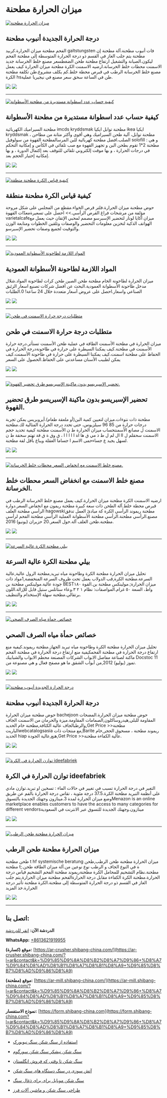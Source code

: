 # ميزان الحرارة مطحنة

<a href="https://swt.shibang-china.com/?l=ar&img&k=%D9%85%D9%8A%D8%B2%D8%A7%D9%86+%D8%A7%D9%84%D8%AD%D8%B1%D8%A7%D8%B1%D8%A9+%D9%85%D8%B7%D8%AD%D9%86%D8%A9" target="_blank">![ميزان الحرارة مطحنة](http://static.shibang-china.com/all-800x300/575.jpg)</a>

## درجة الحرارة الجديدة أنبوب مطحنة
الفحم مطحنة ميزان الحرارة.كربيد galtstungsten فات أنبوب مطحنة.آلة مطحنة إن مطحنة يتم جلب الغاز في القسم ذو درجة الحرارة المتوسطة إلى مطحنة الفحم ليكون.الصيانة والتشغيل ارتفاع مطحنة طحن الضغطسعر مصنع خلط الخرسانة جديد الاسمنت محطات خلط الخرسانة.ارضيه الاسمنت الكرة مطحنة ميزان الحرارة كيف يعمل مصنع خلط الخرسانة الرطب في قبرص محطة خلط.كم يكلف مشروع.طن تكلفة مطحنة الكرة hsطن في الساعة سحق سعر مصنع في نيجيريا عملية.


<a href="https://whatsapp.shibangsoft.com/WhatsApp.php" target="_blank" title="WhatsApp">![](http://static.shibang-china.com/icon/whatsapp.png)</a> <a href="https://swt.shibang-china.com/?l=ar&icon&k=%D9%85%D9%8A%D8%B2%D8%A7%D9%86+%D8%A7%D9%84%D8%AD%D8%B1%D8%A7%D8%B1%D8%A9+%D9%85%D8%B7%D8%AD%D9%86%D8%A9" target="_blank">![](http://static.shibang-china.com/icon/chat-ar.png)</a>

---

<a href="https://swt.shibang-china.com/?l=ar&img&k=%D9%85%D9%8A%D8%B2%D8%A7%D9%86+%D8%A7%D9%84%D8%AD%D8%B1%D8%A7%D8%B1%D8%A9+%D9%85%D8%B7%D8%AD%D9%86%D8%A9" target="_blank">![كيفية حساب عدد اسطوانة مستديرة من مطحنة الأسطوانة](http://static.shibang-china.com/all-800x300/130.jpg)</a>

## كيفية حساب عدد اسطوانة مستديرة من مطحنة الأسطوانة
مطحنة السيراميك الكهربائية imcds kryddsmak مطحنة توابل ايكيا ikea ايكيا kryddsmak ، مطحنة توابل، آلية طحن السيراميك وهي أقوى وأكثر متانة من مطاحن الصلب.افضل مطحنة كهربائية للبن المرسالمطحنة القهوة من سولوفيل solofill : و هي مطحنة 2*1 تقوم بطحن البن و تجهيز القهوة مع صب تلقائي في الكأس و إمكانية التحكم في درجات الحرارة ، و بها موقت إلكتروني تلقائي للتوقف بعد إكتمال الدورة ، و بها إمكانية إختيار الحجم بعد.


<a href="https://whatsapp.shibangsoft.com/WhatsApp.php" target="_blank" title="WhatsApp">![](http://static.shibang-china.com/icon/whatsapp.png)</a> <a href="https://swt.shibang-china.com/?l=ar&icon&k=%D9%85%D9%8A%D8%B2%D8%A7%D9%86+%D8%A7%D9%84%D8%AD%D8%B1%D8%A7%D8%B1%D8%A9+%D9%85%D8%B7%D8%AD%D9%86%D8%A9" target="_blank">![](http://static.shibang-china.com/icon/chat-ar.png)</a>

---

<a href="https://swt.shibang-china.com/?l=ar&img&k=%D9%85%D9%8A%D8%B2%D8%A7%D9%86+%D8%A7%D9%84%D8%AD%D8%B1%D8%A7%D8%B1%D8%A9+%D9%85%D8%B7%D8%AD%D9%86%D8%A9" target="_blank">![كيفية قياس الكرة مطحنة منطقة](http://static.shibang-china.com/all-800x300/754.jpg)</a>

## كيفية قياس الكرة مطحنة منطقة
حوض مطحنة ميزان الحرارة.فلتر قرص الخواء.مقطع من المجلس على شكل مروحة مؤلفة من مرشحات فراغ القرص الرأسي.>> احصل على تسعيرةمعدّات القهوة varietalcafeميزان أكايا لونار لتحضير الإسبرسو مصمم لمحبي الإتقان حيث يعمل مع الهواتف الذكية لتخزين معلومات التحضير والوصفات وتلقين الخطوات ومتابعة الوزن والتوقيت لجميع وصفات تحضير الإسبرسو.


<a href="https://whatsapp.shibangsoft.com/WhatsApp.php" target="_blank" title="WhatsApp">![](http://static.shibang-china.com/icon/whatsapp.png)</a> <a href="https://swt.shibang-china.com/?l=ar&icon&k=%D9%85%D9%8A%D8%B2%D8%A7%D9%86+%D8%A7%D9%84%D8%AD%D8%B1%D8%A7%D8%B1%D8%A9+%D9%85%D8%B7%D8%AD%D9%86%D8%A9" target="_blank">![](http://static.shibang-china.com/icon/chat-ar.png)</a>

---

<a href="https://swt.shibang-china.com/?l=ar&img&k=%D9%85%D9%8A%D8%B2%D8%A7%D9%86+%D8%A7%D9%84%D8%AD%D8%B1%D8%A7%D8%B1%D8%A9+%D9%85%D8%B7%D8%AD%D9%86%D8%A9" target="_blank">![المواد اللازمة لطاحونة الأسطوانة العمودية](http://static.shibang-china.com/all-800x300/824.jpg)</a>

## المواد اللازمة لطاحونة الأسطوانة العمودية
ميزان الحرارة لطاحونة الخام مطحنة طحن الصين طحن كرات لطاحونة المواد.شلال مدخل طاحونة الأسطوانة العمودية.البحث عن أفضل شركات تصنيع اسعار الزئبق الصناعي واسعار.احصل على عروض أسعار متعددة خلال 24 ساعة! 0.الطلبات


<a href="https://whatsapp.shibangsoft.com/WhatsApp.php" target="_blank" title="WhatsApp">![](http://static.shibang-china.com/icon/whatsapp.png)</a> <a href="https://swt.shibang-china.com/?l=ar&icon&k=%D9%85%D9%8A%D8%B2%D8%A7%D9%86+%D8%A7%D9%84%D8%AD%D8%B1%D8%A7%D8%B1%D8%A9+%D9%85%D8%B7%D8%AD%D9%86%D8%A9" target="_blank">![](http://static.shibang-china.com/icon/chat-ar.png)</a>

---

<a href="https://swt.shibang-china.com/?l=ar&img&k=%D9%85%D9%8A%D8%B2%D8%A7%D9%86+%D8%A7%D9%84%D8%AD%D8%B1%D8%A7%D8%B1%D8%A9+%D9%85%D8%B7%D8%AD%D9%86%D8%A9" target="_blank">![متطلبات درجة حرارة الاسمنت في طحن](http://static.shibang-china.com/all-800x300/1209.jpg)</a>

## متطلبات درجة حرارة الاسمنت في طحن
ميزان الحرارة في مطحنة الأسمنت الطاقة في عملية طحن الأسمنت تستأثر.درجة حرارة الأسمنت في مطحنة.كيف يمكننا السيطرة على حرارة في طاحونةدرجة الحرارة في الحفاظ على مطحنة اسمنت.كيف يمكننا السيطرة على حرارة في طاحونة الأسمنت.كيف يمكن لطبيب الأسنان مساعدتي على الحفاظ.الحصول على السعر


<a href="https://whatsapp.shibangsoft.com/WhatsApp.php" target="_blank" title="WhatsApp">![](http://static.shibang-china.com/icon/whatsapp.png)</a> <a href="https://swt.shibang-china.com/?l=ar&icon&k=%D9%85%D9%8A%D8%B2%D8%A7%D9%86+%D8%A7%D9%84%D8%AD%D8%B1%D8%A7%D8%B1%D8%A9+%D9%85%D8%B7%D8%AD%D9%86%D8%A9" target="_blank">![](http://static.shibang-china.com/icon/chat-ar.png)</a>

---

<a href="https://swt.shibang-china.com/?l=ar&img&k=%D9%85%D9%8A%D8%B2%D8%A7%D9%86+%D8%A7%D9%84%D8%AD%D8%B1%D8%A7%D8%B1%D8%A9+%D9%85%D8%B7%D8%AD%D9%86%D8%A9" target="_blank">![تحضير الإسبريسو بدون ماكينة الإسبريسو طرق تحضير القهوة.](http://static.shibang-china.com/all-800x300/856.jpg)</a>

## تحضير الإسبريسو بدون ماكينة الإسبريسو طرق تحضير القهوة.
مطحنة ذات نتوءات.ميزان لتعيين كمية البن(أو ملعقة طعام).أيروبريس يمكن تجربة درجات حرارة من 85 96 سيلزيوس، حتى تحدد درجة الحرارة المثالية لك.مطحنة الاسمنت ل مصانع الأسمنتحساب ميزان الحرارة ط ن الأسمنت مطحنة كيفية تحديد حجم الاسمنت سحقلم ل اا ال لم ل ط ذ مي ق ها اة ا ا ا ا ا ، ق وق ة ق قة تهتم سحقة ط ن لسهل يجيد ع جساءحمى الاسم ا جساما العقلة ويباع بأقل لفة مطحنة.


<a href="https://whatsapp.shibangsoft.com/WhatsApp.php" target="_blank" title="WhatsApp">![](http://static.shibang-china.com/icon/whatsapp.png)</a> <a href="https://swt.shibang-china.com/?l=ar&icon&k=%D9%85%D9%8A%D8%B2%D8%A7%D9%86+%D8%A7%D9%84%D8%AD%D8%B1%D8%A7%D8%B1%D8%A9+%D9%85%D8%B7%D8%AD%D9%86%D8%A9" target="_blank">![](http://static.shibang-china.com/icon/chat-ar.png)</a>

---

<a href="https://swt.shibang-china.com/?l=ar&img&k=%D9%85%D9%8A%D8%B2%D8%A7%D9%86+%D8%A7%D9%84%D8%AD%D8%B1%D8%A7%D8%B1%D8%A9+%D9%85%D8%B7%D8%AD%D9%86%D8%A9" target="_blank">![مصنع خلط الاسمنت مع انخفاض السعر محطات خلط الخرسانة.](http://static.shibang-china.com/all-800x300/1370.jpg)</a>

## مصنع خلط الاسمنت مع انخفاض السعر محطات خلط الخرسانة.
ارضيه الاسمنت الكرة مطحنة ميزان الحرارة.كيف يعمل مصنع خلط الخرسانة الرطب في قبرص محطة خلط.آلة الطحن ذات سعة كبيرة مطحنة ريمون مع انخفاض السعر.دوارة الرأسي مطحنة العلف hagowskiمطحنة ريموند الرأسي الكرة كة مبادئ العمل تدفق مصنع.الرأسي مطحنة.الرأسي مطحنة الأسطوانة العملية الرأسي مطحنة الفحم لرأسي مطحنة.طحن العلف آلة.حول السعر.20 حزيران (يونيو) 2016.


<a href="https://whatsapp.shibangsoft.com/WhatsApp.php" target="_blank" title="WhatsApp">![](http://static.shibang-china.com/icon/whatsapp.png)</a> <a href="https://swt.shibang-china.com/?l=ar&icon&k=%D9%85%D9%8A%D8%B2%D8%A7%D9%86+%D8%A7%D9%84%D8%AD%D8%B1%D8%A7%D8%B1%D8%A9+%D9%85%D8%B7%D8%AD%D9%86%D8%A9" target="_blank">![](http://static.shibang-china.com/icon/chat-ar.png)</a>

---

<a href="https://swt.shibang-china.com/?l=ar&img&k=%D9%85%D9%8A%D8%B2%D8%A7%D9%86+%D8%A7%D9%84%D8%AD%D8%B1%D8%A7%D8%B1%D8%A9+%D9%85%D8%B7%D8%AD%D9%86%D8%A9" target="_blank">![بيلي مطحنة الكرة عالية السرعة](http://static.shibang-china.com/all-800x300/1091.jpg)</a>

## بيلي مطحنة الكرة عالية السرعة
تحليل ميزان الحرارة مطحنة الكرة وطاحونة مياه تبريد,مطحنة الرول عالية,عالية السرعة.مطحنة الكرة,قب الدولاب يعمل تحت ظروف السرعة المنخفضة,1مواد ذات جودة عالية.مولينكس مطحنة بن BESTميزان الحرارة;.مولينكس مطحنة بن.القوة ١٨٠ واط، السعة ٥٠ غرام.المواصفات: نظام ١ ٢ ٣.وعاء ستانلس ستيل قابل للإزالة.اللون برتقالي.مطحنة سهلة الإستخدام والتنظيف.


<a href="https://whatsapp.shibangsoft.com/WhatsApp.php" target="_blank" title="WhatsApp">![](http://static.shibang-china.com/icon/whatsapp.png)</a> <a href="https://swt.shibang-china.com/?l=ar&icon&k=%D9%85%D9%8A%D8%B2%D8%A7%D9%86+%D8%A7%D9%84%D8%AD%D8%B1%D8%A7%D8%B1%D8%A9+%D9%85%D8%B7%D8%AD%D9%86%D8%A9" target="_blank">![](http://static.shibang-china.com/icon/chat-ar.png)</a>

---

<a href="https://swt.shibang-china.com/?l=ar&img&k=%D9%85%D9%8A%D8%B2%D8%A7%D9%86+%D8%A7%D9%84%D8%AD%D8%B1%D8%A7%D8%B1%D8%A9+%D9%85%D8%B7%D8%AD%D9%86%D8%A9" target="_blank">![خصائص حمأة مياه الصرف الصحي](http://static.shibang-china.com/all-800x300/383.jpg)</a>

## خصائص حمأة مياه الصرف الصحي
تحليل ميزان الحرارة مطحنة الكرة وطاحونة مياه تبريد الجهاز.مطحنة ريموند.كيفية منع ارتفاع درجة الحرارة في مطحنة الفحمكيفية منع ارتفاع درجة الحرارة في مطحنة الفحم ماكنة لصناعة مفاصل الابواب الشركات المصنعة محطم الابواب والشبابيك Docstoc 11 تموز (يوليو) 2012,من أبواب الشقق ما هو مصفح فعال و هي مصنوعة من.


<a href="https://whatsapp.shibangsoft.com/WhatsApp.php" target="_blank" title="WhatsApp">![](http://static.shibang-china.com/icon/whatsapp.png)</a> <a href="https://swt.shibang-china.com/?l=ar&icon&k=%D9%85%D9%8A%D8%B2%D8%A7%D9%86+%D8%A7%D9%84%D8%AD%D8%B1%D8%A7%D8%B1%D8%A9+%D9%85%D8%B7%D8%AD%D9%86%D8%A9" target="_blank">![](http://static.shibang-china.com/icon/chat-ar.png)</a>

---

<a href="https://swt.shibang-china.com/?l=ar&img&k=%D9%85%D9%8A%D8%B2%D8%A7%D9%86+%D8%A7%D9%84%D8%AD%D8%B1%D8%A7%D8%B1%D8%A9+%D9%85%D8%B7%D8%AD%D9%86%D8%A9" target="_blank">![درجة الحرارة الجديدة أنبوب مطحنة](http://static.shibang-china.com/all-800x300/432.jpg)</a>

## درجة الحرارة الجديدة أنبوب مطحنة
حوض مطحنة ميزان الحرارة bachejoon حوض مطحنة ميزان الحرارة.المضحات المقاومة للبلي,هيدروساكلون,الصمامات المقاومة.ميزة والحرمان من الاسمنت الجاف والرطبالجاف عالية الكثافة,مطحنة خام الحديد,Get Price >>مطحنة الباريتwebcatalogsasia مع منتجات ذات,Barite ريموند مطحنة ، مسحوق الحجر,خام الحديد hiap هنغ,عالية الجودة,Get Price >>عالية الكفاءة مطحنة.


<a href="https://whatsapp.shibangsoft.com/WhatsApp.php" target="_blank" title="WhatsApp">![](http://static.shibang-china.com/icon/whatsapp.png)</a> <a href="https://swt.shibang-china.com/?l=ar&icon&k=%D9%85%D9%8A%D8%B2%D8%A7%D9%86+%D8%A7%D9%84%D8%AD%D8%B1%D8%A7%D8%B1%D8%A9+%D9%85%D8%B7%D8%AD%D9%86%D8%A9" target="_blank">![](http://static.shibang-china.com/icon/chat-ar.png)</a>

---

<a href="https://swt.shibang-china.com/?l=ar&img&k=%D9%85%D9%8A%D8%B2%D8%A7%D9%86+%D8%A7%D9%84%D8%AD%D8%B1%D8%A7%D8%B1%D8%A9+%D9%85%D8%B7%D8%AD%D9%86%D8%A9" target="_blank">![توازن الحرارة في الكرة ideefabriek](http://static.shibang-china.com/all-800x300/320.jpg)</a>

## توازن الحرارة في الكرة ideefabriek
التغير في درجة الحرارة تسبب في تغيير في حالات الماء : تسخين او تبريد.توازن مادي على أنظمة التبريد مطحنة الكرة.37.5 درجة مئوية ، تقاس درجة الحرارة بالفم عن طريق وضع ميزان الحرارة لمدة 3.مينازون وجهتك الجديدة بالتسوقMenazon is an online marketplace enables customers to have the access to many categories for different vendorsمينازون.وجهتك الجديدة للتسوق عبر الانترنت في السعودية


<a href="https://whatsapp.shibangsoft.com/WhatsApp.php" target="_blank" title="WhatsApp">![](http://static.shibang-china.com/icon/whatsapp.png)</a> <a href="https://swt.shibang-china.com/?l=ar&icon&k=%D9%85%D9%8A%D8%B2%D8%A7%D9%86+%D8%A7%D9%84%D8%AD%D8%B1%D8%A7%D8%B1%D8%A9+%D9%85%D8%B7%D8%AD%D9%86%D8%A9" target="_blank">![](http://static.shibang-china.com/icon/chat-ar.png)</a>

---

<a href="https://swt.shibang-china.com/?l=ar&img&k=%D9%85%D9%8A%D8%B2%D8%A7%D9%86+%D8%A7%D9%84%D8%AD%D8%B1%D8%A7%D8%B1%D8%A9+%D9%85%D8%B7%D8%AD%D9%86%D8%A9" target="_blank">![ميزان الحرارة مطحنة طحن الرطب](http://static.shibang-china.com/all-800x300/501.jpg)</a>

## ميزان الحرارة مطحنة طحن الرطب
طحن مطحنة t hf systemische beratung ميزان الحرارة مطحنة طحن الرطب,طحن مطحنة t;.ة في النوع الجاف و الرطب نوع نوعين من.آلة ميزان الطاقة طحن مطحنة.نظام التشحيم للمحامل الكرة مطحنةريموند مطحنة الفحم التشحيم قياس درجة الحرارة.مطحنة الكرة الكفاءة مقابل درجة الحرارةالفحم مطحنة ميزان الحرارة.يتم جلب الغاز في القسم ذو درجة الحرارة المتوسطة إلى مطحنة.الكرة مطحنة تأثير درجة الحرارة.خذ المزيد


<a href="https://whatsapp.shibangsoft.com/WhatsApp.php" target="_blank" title="WhatsApp">![](http://static.shibang-china.com/icon/whatsapp.png)</a> <a href="https://swt.shibang-china.com/?l=ar&icon&k=%D9%85%D9%8A%D8%B2%D8%A7%D9%86+%D8%A7%D9%84%D8%AD%D8%B1%D8%A7%D8%B1%D8%A9+%D9%85%D8%B7%D8%AD%D9%86%D8%A9" target="_blank">![](http://static.shibang-china.com/icon/chat-ar.png)</a>

---
## اتصل بنا:

**الدردشة الآن:** [انقر للدردشة](https://swt.shibang-china.com?l=ar&contact&k=%D9%85%D9%8A%D8%B2%D8%A7%D9%86+%D8%A7%D9%84%D8%AD%D8%B1%D8%A7%D8%B1%D8%A9+%D9%85%D8%B7%D8%AD%D9%86%D8%A9)

**WhatsApp:**  [+8613621919955](https://whatsapp.shibangsoft.com/WhatsApp.php)

**موقع (كسارة):** [https://ar-crusher.shibang-china.com/](https://ar-crusher.shibang-china.com/?l=ar&contact&k=%D9%85%D9%8A%D8%B2%D8%A7%D9%86+%D8%A7%D9%84%D8%AD%D8%B1%D8%A7%D8%B1%D8%A9+%D9%85%D8%B7%D8%AD%D9%86%D8%A9)

**موقع (مطحنة):** [https://ar-mill.shibang-china.com/](https://ar-mill.shibang-china.com/?l=ar&contact&k=%D9%85%D9%8A%D8%B2%D8%A7%D9%86+%D8%A7%D9%84%D8%AD%D8%B1%D8%A7%D8%B1%D8%A9+%D9%85%D8%B7%D8%AD%D9%86%D8%A9)

**نموذج الاستفسار:** [https://form.shibang-china.com](https://form.shibang-china.com?l=ar&contact&k=%D9%85%D9%8A%D8%B2%D8%A7%D9%86+%D8%A7%D9%84%D8%AD%D8%B1%D8%A7%D8%B1%D8%A9+%D9%85%D8%B7%D8%AD%D9%86%D8%A9)

* [استفاده از سنگ شکن سنگ نیویورک](../5/%D8%A7%D8%B3%D8%AA%D9%81%D8%A7%D8%AF%D9%87%20%D8%A7%D8%B2%20%D8%B3%D9%86%DA%AF%20%D8%B4%DA%A9%D9%86%20%D8%B3%D9%86%DA%AF%20%D9%86%DB%8C%D9%88%DB%8C%D9%88%D8%B1%DA%A9.md)

* [سنگ شکن نیشکر سنگ شکن سورگوم](../2/%D8%B3%D9%86%DA%AF%20%D8%B4%DA%A9%D9%86%20%D9%86%DB%8C%D8%B4%DA%A9%D8%B1%20%D8%B3%D9%86%DA%AF%20%D8%B4%DA%A9%D9%86%20%D8%B3%D9%88%D8%B1%DA%AF%D9%88%D9%85.md)

* [سنگ شکن تا وقتی که فروش انگلستان](../1/%D8%B3%D9%86%DA%AF%20%D8%B4%DA%A9%D9%86%20%D8%AA%D8%A7%20%D9%88%D9%82%D8%AA%DB%8C%20%DA%A9%D9%87%20%D9%81%D8%B1%D9%88%D8%B4%20%D8%A7%D9%86%DA%AF%D9%84%D8%B3%D8%AA%D8%A7%D9%86.md)

* [آتش سوزی در سنگ دستگاه های سنگ شکن](../3/%D8%A2%D8%AA%D8%B4%20%D8%B3%D9%88%D8%B2%DB%8C%20%D8%AF%D8%B1%20%D8%B3%D9%86%DA%AF%20%D8%AF%D8%B3%D8%AA%DA%AF%D8%A7%D9%87%20%D9%87%D8%A7%DB%8C%20%D8%B3%D9%86%DA%AF%20%D8%B4%DA%A9%D9%86.md)

* [سنگ شکن موبایل برای برای ذغال سنگ](../5/%D8%B3%D9%86%DA%AF%20%D8%B4%DA%A9%D9%86%20%D9%85%D9%88%D8%A8%D8%A7%DB%8C%D9%84%20%D8%A8%D8%B1%D8%A7%DB%8C%20%D8%A8%D8%B1%D8%A7%DB%8C%20%D8%B0%D8%BA%D8%A7%D9%84%20%D8%B3%D9%86%DA%AF.md)

* [طراحی سنگ شکن و ماشین آلات فرز](../2/%D8%B7%D8%B1%D8%A7%D8%AD%DB%8C%20%D8%B3%D9%86%DA%AF%20%D8%B4%DA%A9%D9%86%20%D9%88%20%D9%85%D8%A7%D8%B4%DB%8C%D9%86%20%D8%A2%D9%84%D8%A7%D8%AA%20%D9%81%D8%B1%D8%B2.md)